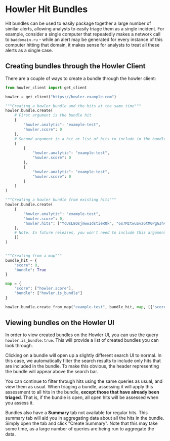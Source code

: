 <!-- docs/ingestion/bundles.md -->

# Howler Hit Bundles

Hit bundles can be used to easily package together a large number of similar alerts, allowing analysts to easily triage them as a single incident. For example, consider a single computer that repeatedly makes a network call to `baddomain.ru` - while an alert may be generated for every instance of this computer hitting that domain, it makes sense for analysts to treat all these alerts as a single case.

## Creating bundles through the Howler Client

There are a couple of ways to create a bundle through the howler client:

```python
from howler_client import get_client

howler = get_client("https://howler.example.com")

"""Creating a howler bundle and the hits at the same time"""
howler.bundle.create(
    # First argument is the bundle hit
    {
        "howler.analytic": "example-test",
        "howler.score": 0
    },
    # Second argument is a hit or list of hits to include in the bundle
    [
        {
            "howler.analytic": "example-test",
            "howler.score": 0
        },
        {
            "howler.analytic": "example-test",
            "howler.score": 0
        }
    ]
)

"""Creating a howler bundle from existing hits"""
howler.bundle.create(
    {
        "howler.analytic": "example-test",
        "howler.score": 0,
        "howler.hits": ["YcUsL8QsjmwwIdstieROk", "6s7MztwuSvz6tM0PgGJhvz"]
    },
    # Note: In future releases, you won't need to include this argument
    []
)


"""Creating from a map"""
bundle_hit = {
    "score": 0,
    "bundle": True
}

map = {
    "score": ["howler.score"],
    "bundle": ["howler.is_bundle"]
}

howler.bundle.create_from_map("example-test", bundle_hit, map, [{"score": 0}])
```

## Viewing bundles on the Howler UI

In order to view created bundles on the Howler UI, you can use the query `howler.is_bundle:true`. This will provide a list of created bundles you can look through.

Clicking on a bundle will open up a slightly different search UI to normal. In this case, we automatically filter the search results to include only hits that are included in the bundle. To make this obvious, the header representing the bundle will appear above the search bar.

You can continue to filter through hits using the same queries as usual, and view them as usual. When triaging a bundle, assessing it will apply this assessment to all hits in the bundle, **except those that have already been triaged**. That is, if the bundle is open, all open hits will be assessed when you assess it.

Bundles also have a **Summary** tab not available for regular hits. This summary tab will aid you in aggregating data about all the hits in the bundle. Simply open the tab and click "Create Summary". Note that this may take some time, as a large number of queries are being run to aggregate the data.
